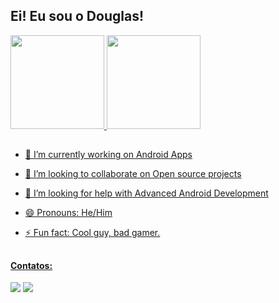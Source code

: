 ## Ei! Eu sou o Douglas! 
 <div>
  <a href="https://github.com/douguizilla">
  <img height="150em" src="https://github-readme-stats.vercel.app/api?username=douguizilla&show_icons=true&theme=dark&include_all_commits=true&count_private=true"/>
  <img height="150em" src="https://github-readme-stats.vercel.app/api/top-langs/?username=douguizilla&layout=compact&langs_count=7&theme=dark"/>
</div>
 
  ##
 
- 🔭 I’m currently working on Android Apps
- 👯 I’m looking to collaborate on Open source projects
- 🤔 I’m looking for help with Advanced Android Development
- 😄 Pronouns: He/Him
- ⚡ Fun fact: Cool guy, bad gamer.

  ##
  
#### Contatos:
<div> 
  <a href = "mailto:douglasgommez@gmail.com"><img src="https://img.shields.io/badge/-Gmail-%23333?style=for-the-badge&logo=gmail&logoColor=white" target="_blank"></a>
  <a href="https://www.linkedin.com/in/douglasgomesdepaula" target="_blank"><img src="https://img.shields.io/badge/-LinkedIn-%230077B5?style=for-the-badge&logo=linkedin&logoColor=white" target="_blank"></a> 
  
</div>



